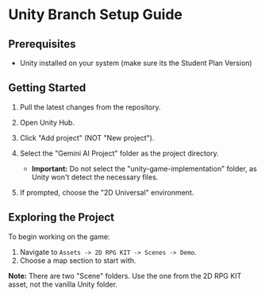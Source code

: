 # Unity Branch Setup Guide

## Prerequisites
- Unity installed on your system (make sure its the Student Plan Version)

## Getting Started

1. Pull the latest changes from the repository.

2. Open Unity Hub.

3. Click "Add project" (NOT "New project").

4. Select the "Gemini AI Project" folder as the project directory.
   - **Important:** Do not select the "unity-game-implementation" folder, as Unity won't detect the necessary files.

5. If prompted, choose the "2D Universal" environment.

## Exploring the Project

To begin working on the game:

1. Navigate to `Assets -> 2D RPG KIT -> Scenes -> Demo`.
2. Choose a map section to start with.

**Note:** There are two "Scene" folders. Use the one from the 2D RPG KIT asset, not the vanilla Unity folder.

